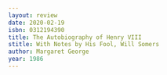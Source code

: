 ```yaml
---
layout: review
date: 2020-02-19
isbn: 0312194390
title: The Autobiography of Henry VIII
stitle: With Notes by His Fool, Will Somers
author: Margaret George
year: 1986
---
```

